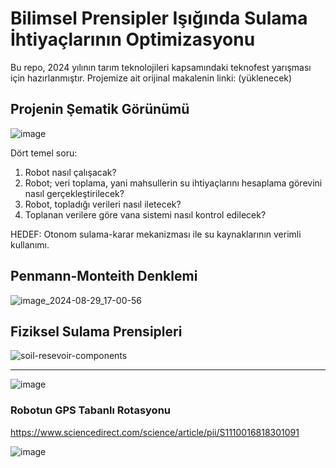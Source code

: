 # Bilimsel Prensipler Işığında Sulama İhtiyaçlarının  Optimizasyonu

Bu repo, 2024 yılının tarım teknolojileri kapsamındaki teknofest yarışması için hazırlanmıştır. Projemize ait orijinal makalenin linki: (yüklenecek)

## Projenin Şematik Görünümü

![image](https://github.com/user-attachments/assets/5f3f5590-15d8-42fd-ac73-4d6a9ab284f4)

Dört temel soru:
1. Robot nasıl çalışacak?
2. Robot; veri toplama, yani mahsullerin su ihtiyaçlarını hesaplama görevini nasıl gerçekleştirilecek?
3. Robot, topladığı verileri nasıl iletecek?
4. Toplanan verilere göre vana sistemi nasıl kontrol edilecek?

HEDEF: Otonom sulama-karar mekanizması ile su kaynaklarının verimli kullanımı.

## Penmann-Monteith Denklemi

![image_2024-08-29_17-00-56](https://github.com/user-attachments/assets/5734e06a-b1ca-4f0f-9375-83c03f897ba4)

## Fiziksel Sulama Prensipleri

![soil-resevoir-components](https://github.com/user-attachments/assets/1046fbe3-8906-4c77-b64b-e54c7e99bc06)

---

![image](https://github.com/user-attachments/assets/caaa74c6-3340-4470-b6b9-dc89bd3a7212)

### Robotun GPS Tabanlı Rotasyonu
https://www.sciencedirect.com/science/article/pii/S1110016818301091

![image](https://github.com/user-attachments/assets/a8cb7e29-1196-4ade-9949-20fb7c828fed)

